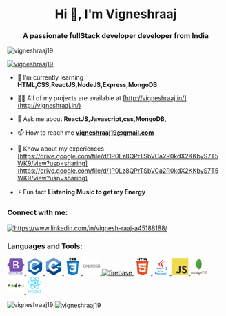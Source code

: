 <h1 align="center">Hi 👋, I'm Vigneshraaj</h1>
<h3 align="center">A passionate fullStack developer developer from India</h3>

<p align="left"> <img src="https://komarev.com/ghpvc/?username=vigneshraaj19&label=Profile%20views&color=0e75b6&style=flat" alt="vigneshraaj19" /> </p>

<p align="left"> <a href="https://github.com/ryo-ma/github-profile-trophy"><img src="https://github-profile-trophy.vercel.app/?username=vigneshraaj19" alt="vigneshraaj19" /></a> </p>

- 🌱 I’m currently learning **HTML,CSS,ReactJS,NodeJS,Express,MongoDB**

- 👨‍💻 All of my projects are available at [http://vigneshraaj.in/](http://vigneshraaj.in/)

- 💬 Ask me about **ReactJS,Javascript,css,MongoDB,**

- 📫 How to reach me **vigneshraaj19@gmail.com**

- 📄 Know about my experiences [https://drive.google.com/file/d/1P0Lz8QPrTSbVCa2R0kdX2KKbyS7T5WK9/view?usp=sharing](https://drive.google.com/file/d/1P0Lz8QPrTSbVCa2R0kdX2KKbyS7T5WK9/view?usp=sharing)

- ⚡ Fun fact **Listening Music to get my Energy**

<h3 align="left">Connect with me:</h3>
<p align="left">
<a href="https://www.linkedin.com/in/vignesh-raaj-a45188188/" target="blank"><img align="center" src="https://raw.githubusercontent.com/rahuldkjain/github-profile-readme-generator/master/src/images/icons/Social/linked-in-alt.svg" alt="https://www.linkedin.com/in/vignesh-raaj-a45188188/" height="30" width="40" /></a>
</p>

<h3 align="left">Languages and Tools:</h3>
<p align="left"> <a href="https://getbootstrap.com" target="_blank" rel="noreferrer"> <img src="https://raw.githubusercontent.com/devicons/devicon/master/icons/bootstrap/bootstrap-plain-wordmark.svg" alt="bootstrap" width="40" height="40"/> </a> <a href="https://www.cprogramming.com/" target="_blank" rel="noreferrer"> <img src="https://raw.githubusercontent.com/devicons/devicon/master/icons/c/c-original.svg" alt="c" width="40" height="40"/> </a> <a href="https://www.w3schools.com/cpp/" target="_blank" rel="noreferrer"> <img src="https://raw.githubusercontent.com/devicons/devicon/master/icons/cplusplus/cplusplus-original.svg" alt="cplusplus" width="40" height="40"/> </a> <a href="https://www.w3schools.com/css/" target="_blank" rel="noreferrer"> <img src="https://raw.githubusercontent.com/devicons/devicon/master/icons/css3/css3-original-wordmark.svg" alt="css3" width="40" height="40"/> </a> <a href="https://expressjs.com" target="_blank" rel="noreferrer"> <img src="https://raw.githubusercontent.com/devicons/devicon/master/icons/express/express-original-wordmark.svg" alt="express" width="40" height="40"/> </a> <a href="https://firebase.google.com/" target="_blank" rel="noreferrer"> <img src="https://www.vectorlogo.zone/logos/firebase/firebase-icon.svg" alt="firebase" width="40" height="40"/> </a> <a href="https://www.w3.org/html/" target="_blank" rel="noreferrer"> <img src="https://raw.githubusercontent.com/devicons/devicon/master/icons/html5/html5-original-wordmark.svg" alt="html5" width="40" height="40"/> </a> <a href="https://www.java.com" target="_blank" rel="noreferrer"> <img src="https://raw.githubusercontent.com/devicons/devicon/master/icons/java/java-original.svg" alt="java" width="40" height="40"/> </a> <a href="https://developer.mozilla.org/en-US/docs/Web/JavaScript" target="_blank" rel="noreferrer"> <img src="https://raw.githubusercontent.com/devicons/devicon/master/icons/javascript/javascript-original.svg" alt="javascript" width="40" height="40"/> </a> <a href="https://www.mongodb.com/" target="_blank" rel="noreferrer"> <img src="https://raw.githubusercontent.com/devicons/devicon/master/icons/mongodb/mongodb-original-wordmark.svg" alt="mongodb" width="40" height="40"/> </a> <a href="https://nodejs.org" target="_blank" rel="noreferrer"> <img src="https://raw.githubusercontent.com/devicons/devicon/master/icons/nodejs/nodejs-original-wordmark.svg" alt="nodejs" width="40" height="40"/> </a> <a href="https://reactjs.org/" target="_blank" rel="noreferrer"> <img src="https://raw.githubusercontent.com/devicons/devicon/master/icons/react/react-original-wordmark.svg" alt="react" width="40" height="40"/> </a> </p>

<p><img align="left" src="https://github-readme-stats.vercel.app/api/top-langs?username=vigneshraaj19&show_icons=true&locale=en&layout=compact" alt="vigneshraaj19" /></p>

<p>&nbsp;<img align="center" src="https://github-readme-stats.vercel.app/api?username=vigneshraaj19&show_icons=true&locale=en" alt="vigneshraaj19" /></p>
